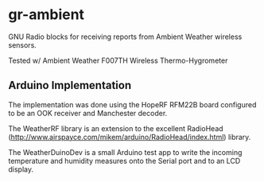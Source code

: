 gr-ambient
==========

GNU Radio blocks for receiving reports from Ambient Weather wireless sensors. 

Tested w/ Ambient Weather F007TH Wireless Thermo-Hygrometer

Arduino Implementation
--------------
The implementation was done using the HopeRF RFM22B board configured to be an OOK receiver and Manchester decoder. 

The WeatherRF library is an extension to the excellent RadioHead (http://www.airspayce.com/mikem/arduino/RadioHead/index.html) library.

The WeatherDuinoDev is a small Arduino test app to write the incoming temperature and humidity measures onto the Serial port and to an LCD display. 
